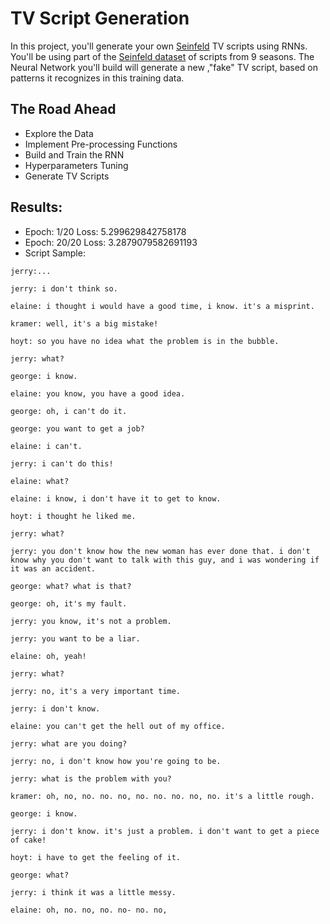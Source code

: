 # TV Script Generation

In this project, you'll generate your own [Seinfeld](https://en.wikipedia.org/wiki/Seinfeld) TV scripts using RNNs.  You'll be using part of the [Seinfeld dataset](https://www.kaggle.com/thec03u5/seinfeld-chronicles#scripts.csv) of scripts from 9 seasons.  The Neural Network you'll build will generate a new ,"fake" TV script, based on patterns it recognizes in this training data.


## The Road Ahead

* Explore the Data
* Implement Pre-processing Functions
* Build and Train the RNN
* Hyperparameters Tuning
* Generate TV Scripts

## Results:

- Epoch:    1/20    Loss: 5.299629842758178
- Epoch:   20/20    Loss: 3.2879079582691193
- Script Sample:
```
jerry:...

jerry: i don't think so.

elaine: i thought i would have a good time, i know. it's a misprint.

kramer: well, it's a big mistake!

hoyt: so you have no idea what the problem is in the bubble.

jerry: what?

george: i know.

elaine: you know, you have a good idea.

george: oh, i can't do it.

george: you want to get a job?

elaine: i can't.

jerry: i can't do this!

elaine: what?

elaine: i know, i don't have it to get to know.

hoyt: i thought he liked me.

jerry: what?

jerry: you don't know how the new woman has ever done that. i don't know why you don't want to talk with this guy, and i was wondering if it was an accident.

george: what? what is that?

george: oh, it's my fault.

jerry: you know, it's not a problem.

jerry: you want to be a liar.

elaine: oh, yeah!

jerry: what?

jerry: no, it's a very important time.

jerry: i don't know.

elaine: you can't get the hell out of my office.

jerry: what are you doing?

jerry: no, i don't know how you're going to be.

jerry: what is the problem with you?

kramer: oh, no, no. no. no, no. no. no. no, no. it's a little rough.

george: i know.

jerry: i don't know. it's just a problem. i don't want to get a piece of cake!

hoyt: i have to get the feeling of it.

george: what?

jerry: i think it was a little messy.

elaine: oh, no. no, no. no- no. no,
```